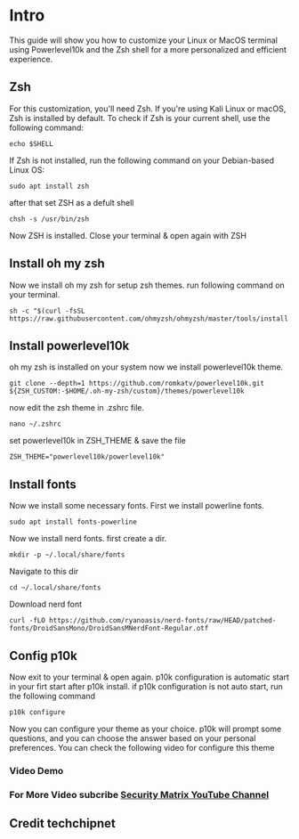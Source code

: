 # Intro
This guide will show you how to customize your Linux or MacOS terminal using Powerlevel10k and the Zsh shell for a more personalized and efficient experience.

## Zsh
For this customization, you'll need Zsh. If you're using Kali Linux or macOS, Zsh is installed by default. To check if Zsh is your current shell, use the following command:
```
echo $SHELL
```
If Zsh is not installed, run the following command on your Debian-based Linux OS:
```
sudo apt install zsh
```
after that set ZSH as a defult shell
```
chsh -s /usr/bin/zsh
```
Now ZSH is installed. Close your terminal & open again with ZSH
## Install oh my zsh
Now we install oh my zsh for setup zsh themes. run following command on your terminal.
```
sh -c "$(curl -fsSL https://raw.githubusercontent.com/ohmyzsh/ohmyzsh/master/tools/install.sh)"
```
## Install powerlevel10k
oh my zsh is installed on your system now we install powerlevel10k theme.
```
git clone --depth=1 https://github.com/romkatv/powerlevel10k.git ${ZSH_CUSTOM:-$HOME/.oh-my-zsh/custom}/themes/powerlevel10k
```
now edit the zsh theme in .zshrc file.
```
nano ~/.zshrc
```
set powerlevel10k in ZSH_THEME & save the file
```
ZSH_THEME="powerlevel10k/powerlevel10k"
```
## Install fonts
Now we install some necessary fonts. First we install powerline fonts.
```
sudo apt install fonts-powerline
```
Now we install nerd fonts. first create a dir.
```
mkdir -p ~/.local/share/fonts
```
Navigate to this dir
```
cd ~/.local/share/fonts
```
Download nerd font
```
curl -fLO https://github.com/ryanoasis/nerd-fonts/raw/HEAD/patched-fonts/DroidSansMono/DroidSansMNerdFont-Regular.otf
```
## Config p10k
Now exit to your terminal & open again. p10k configuration is automatic start in your firt start after p10k install. if p10k configuration is not auto start, run the following command
```
p10k configure
```
Now you can configure your theme as your choice. p10k will prompt some questions, and you can choose the answer based on your personal preferences.
You can check the following video for configure this theme
### Video Demo


### For More Video subcribe <a href="https://www.youtube.com/@Security-Matrix-7">Security Matrix YouTube Channel</a>
## Credit techchipnet
